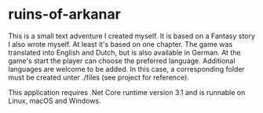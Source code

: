 # ruins-of-arkanar
This is a small text adventure I created myself. It is based on a Fantasy story I also wrote myself. At least it's based on one chapter.
The game was translated into English and Dutch, but is also available in German. At the game's start the player can choose the preferred language. Additional languages are welcome to be added. In this case, a corresponding folder must be created unter ./files (see project for reference).

This application requires .Net Core runtime version 3.1 and is runnable on Linux, macOS and Windows.
